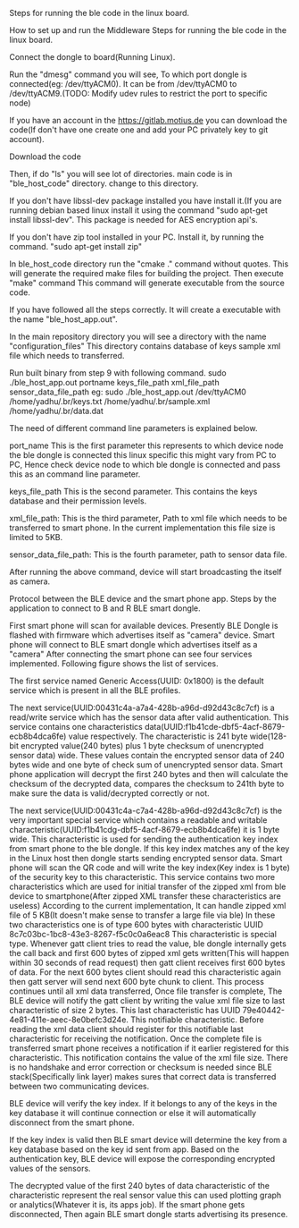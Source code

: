 Steps for running the ble code in the linux board.

How to set up and run the Middleware
Steps for running the ble code in the linux board.

Connect the dongle to board(Running Linux).

Run the "dmesg" command you will see, To which port dongle is connected(eg: /dev/ttyACM0). It can be from /dev/ttyACM0 to
/dev/ttyACM9.(TODO: Modify udev rules to restrict the port to specific node)

If you have an account in the https://gitlab.motius.de you can download the code(If don't have one create one and add
your PC privately key to git account).

Download the code

Then, if do "ls" you will see lot of directories. main code is in "ble_host_code" directory. change to this directory.

If you don't have libssl-dev package installed you have install it.(If you are running debian based linux install it
using the command "sudo apt-get install libssl-dev". This package is needed for AES encryption api's.

If you don't have zip tool installed in your PC. Install it, by running the command. "sudo apt-get install zip"

In ble_host_code directory run the "cmake ." command without quotes. This will generate the required make files for
building the project. Then execute "make" command This command will generate executable from the source code.

If you have followed all the steps correctly. It will create a executable with the name "ble_host_app.out".

In the main repository directory you will see a directory with the name "configuration_files" This directory contains
database of keys sample xml file which needs to transferred.

Run built binary from step 9 with following command. sudo ./ble_host_app.out portname keys_file_path xml_file_path
sensor_data_file_path
eg: sudo ./ble_host_app.out /dev/ttyACM0 /home/yadhu/.br/keys.txt /home/yadhu/.br/sample.xml /home/yadhu/.br/data.dat

The need of different command line parameters is explained below.

port_name This is the first parameter this represents to which device node the ble dongle is connected this linux specific
this might vary from PC to PC, Hence check device node to which ble dongle is connected and pass this as an command line parameter.

keys_file_path This is the second parameter. This contains the keys database and their permission levels.

xml_file_path: This is the third parameter, Path to xml file which needs to be transferred to smart phone. In the current
implementation this file size is limited to 5KB.

sensor_data_file_path: This is the fourth parameter, path to sensor data file.

 After running the above command, device will start broadcasting the itself as camera.


Protocol between the BLE device and the smart phone app.
Steps by the application to connect to B and R BLE smart dongle.

First smart phone will scan for available devices.
Presently BLE Dongle is flashed with firmware which advertises itself as "camera" device.
Smart phone will connect to BLE smart dongle which advertises itself as a "camera"
After connecting the smart phone can see four services implemented. Following figure shows the list of services.


The first service named Generic Access(UUID: 0x1800) is the default service which is present in all the BLE profiles.

The next service(UUID:00431c4a-a7a4-428b-a96d-d92d43c8c7cf) is a read/write service which has the sensor data after
valid authentication. This service contains one characteristics data(UUID:f1b41cde-dbf5-4acf-8679-ecb8b4dca6fe) value
respectively. The characteristic is 241 byte wide(128-bit encrypted value(240 bytes) plus 1 byte checksum of unencrypted
sensor data) wide. These values contain the encrypted sensor data of 240 bytes wide and one byte of check sum of unencrypted
sensor data. Smart phone application will decrypt the first 240 bytes and then will calculate the checksum of the decrypted
data, compares the checksum to 241th byte to make sure the data is valid/decrypted correctly or not.

The next service(UUID:00431c4a-c7a4-428b-a96d-d92d43c8c7cf) is the very important special service which contains a
readable and writable characteristic(UUID:f1b41cdg-dbf5-4acf-8679-ecb8b4dca6fe) it is 1 byte wide. This characteristic
is used for sending the authentication key index from smart phone to the ble dongle. If this key index matches any of
the key in the Linux host then dongle starts sending encrypted sensor data. Smart phone will scan the QR code and will
write the key index(Key index is 1 byte) of the security key to this characteristic. This service contains two more
characteristics which are used for initial transfer of the zipped xml from ble device to smartphone(After zipped XML
transfer these characteristics are useless) According to the current implementation, It can handle zipped xml file of
5 KB(It doesn't make sense to transfer a large file via ble) In these two characteristics one is of type 600 bytes with
characteristic UUID 8c7c03bc-1bc8-43e3-8267-f5c0c0a6eac8 This characteristic is special type. Whenever gatt client tries
to read the value, ble dongle internally gets the call back and first 600 bytes of zipped xml gets written(This will happen
within 30 seconds of read request) then gatt client receives first 600 bytes of data. For the next 600 bytes client should
read this characteristic again then gatt server will send next 600 byte chunk to client. This process continues until all
xml data transferred, Once file transfer is complete, The BLE device will notify the gatt client by writing the value xml
file size to last characteristic of size 2 bytes. This last characteristic has UUID 79e40442-4e81-411e-aeec-8e0befc3d24e.
This notifiable characteristic. Before reading the xml data client should register for this notifiable last characteristic
for receiving the notification. Once the complete file is transferred smart phone receives a notification if it earlier
registered for this characteristic. This notification contains the value of the xml file size. There is no handshake and
error correction or checksum is needed since BLE stack(Specifically link layer) makes sures that correct data is transferred
between two communicating devices.

BLE device will verify the key index. If it belongs to any of the keys in the key database it will continue connection
or else it will automatically disconnect from the smart phone.

If the key index is valid then BLE smart device will determine the key  from a key database based on the key id sent from app.
Based on the authentication key, BLE device will expose the corresponding encrypted values of the sensors.

The decrypted value of the first 240 bytes of data characteristic of the characteristic represent the real sensor
value this can used plotting graph or analytics(Whatever it is, its apps job).
If the smart phone gets disconnected, Then again BLE smart dongle starts advertising its presence.
